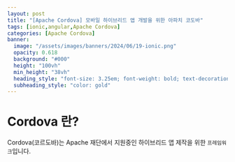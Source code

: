```yaml
---
layout: post
title: "[Apache Cordova] 모바일 하이브리드 앱 개발을 위한 아파치 코도바"
tags: [ionic,angular,Apache Cordova]
categories: [Apache Cordova]
banner:
  image: "/assets/images/banners/2024/06/19-ionic.png"
  opacity: 0.618
  background: "#000"
  height: "100vh"
  min_height: "38vh"
  heading_style: "font-size: 3.25em; font-weight: bold; text-decoration: underline"
  subheading_style: "color: gold"
---
```



# Cordova 란?

Cordova(코르도바)는 Apache 재단에서 지원중인 하이브리드 앱 제작을 위한 `프레임워크`입니다.



